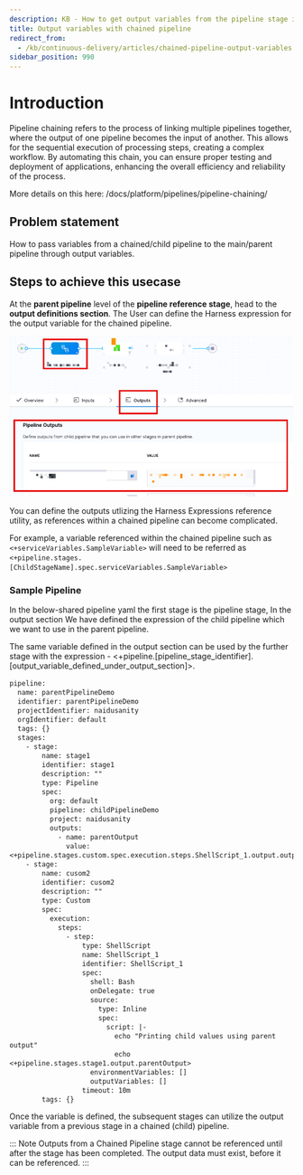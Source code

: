 ```yaml
---
description: KB - How to get output variables from the pipeline stage in pipeline chaining
title: Output variables with chained pipeline
redirect_from:
  - /kb/continuous-delivery/articles/chained-pipeline-output-variables
sidebar_position: 990
---
```


# Introduction

Pipeline chaining refers to the process of linking multiple pipelines together, where the output of one pipeline becomes the input of another. This allows for the sequential execution of processing steps, creating a complex workflow. By automating this chain, you can ensure proper testing and deployment of applications, enhancing the overall efficiency and reliability of the process.

More details on this here: /docs/platform/pipelines/pipeline-chaining/

## Problem statement

How to pass variables from a chained/child pipeline to the main/parent pipeline through output variables. 

## Steps to achieve this usecase

At the **parent pipeline** level of the **pipeline reference stage**, head to the **output definitions section**.  The User can define the Harness expression for the output variable for the chained pipeline. 

![](./static/pipelineOutputs.png)

You can define the outputs utlizing the Harness Expressions reference utility, as references within a chained pipeline can become complicated.  

For example, a variable referenced within the chained pipeline such as `<+serviceVariables.SampleVariable>` will need to be referred as `<+pipeline.stages.[ChildStageName].spec.serviceVariables.SampleVariable>`
 
### Sample Pipeline

In the below-shared pipeline yaml the first stage is the pipeline stage, In the output section We have defined the expression of the child pipeline which we want to use in the parent pipeline. 
 
The same variable defined in the output section can be used by the further stage with the expression - \<+pipeline.[pipeline_stage_identifier].[output_variable_defined_under_output_section]>.

```
pipeline:
  name: parentPipelineDemo
  identifier: parentPipelineDemo
  projectIdentifier: naidusanity
  orgIdentifier: default
  tags: {}
  stages:
    - stage:
        name: stage1
        identifier: stage1
        description: ""
        type: Pipeline
        spec:
          org: default
          pipeline: childPipelineDemo
          project: naidusanity
          outputs:
            - name: parentOutput
              value: <+pipeline.stages.custom.spec.execution.steps.ShellScript_1.output.outputVariables.outputVar>
    - stage:
        name: cusom2
        identifier: cusom2
        description: ""
        type: Custom
        spec:
          execution:
            steps:
              - step:
                  type: ShellScript
                  name: ShellScript_1
                  identifier: ShellScript_1
                  spec:
                    shell: Bash
                    onDelegate: true
                    source:
                      type: Inline
                      spec:
                        script: |-
                          echo "Printing child values using parent output"
                          echo <+pipeline.stages.stage1.output.parentOutput>
                    environmentVariables: []
                    outputVariables: []
                  timeout: 10m
        tags: {}

```


Once the variable is defined, the subsequent stages can utilize the output variable from a previous stage in a chained (child) pipeline.

::: Note
Outputs from a Chained Pipeline stage cannot be referenced until after the stage has been completed.  The output data must exist, before it can be referenced.
:::